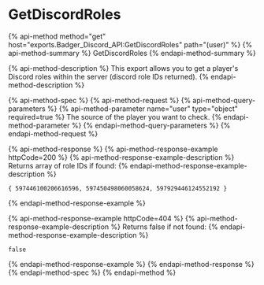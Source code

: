 # GetDiscordRoles

{% api-method method="get" host="exports.Badger\_Discord\_API:GetDiscordRoles" path="\(user\)" %}
{% api-method-summary %}
GetDiscordRoles
{% endapi-method-summary %}

{% api-method-description %}
This export allows you to get a player's Discord roles within the server \(discord role IDs returned\).
{% endapi-method-description %}

{% api-method-spec %}
{% api-method-request %}
{% api-method-query-parameters %}
{% api-method-parameter name="user" type="object" required=true %}
The source of the player you want to check.
{% endapi-method-parameter %}
{% endapi-method-query-parameters %}
{% endapi-method-request %}

{% api-method-response %}
{% api-method-response-example httpCode=200 %}
{% api-method-response-example-description %}
Returns array of role IDs if found:
{% endapi-method-response-example-description %}

```text
{ 597446100206616596, 597450498060058624, 597929446124552192 }
```
{% endapi-method-response-example %}

{% api-method-response-example httpCode=404 %}
{% api-method-response-example-description %}
Returns false if not found:
{% endapi-method-response-example-description %}

```text
false
```
{% endapi-method-response-example %}
{% endapi-method-response %}
{% endapi-method-spec %}
{% endapi-method %}

